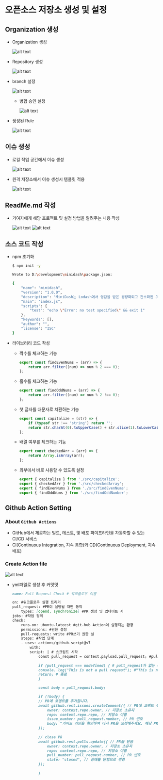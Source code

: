 # 오픈소스 저장소 생성 및 설정

## Organization 생성

- Organization 생성

    ![alt text](image-5.png)

- Repository 생성

    ![alt text](image-6.png)

- branch 설정

    ![alt text](image-7.png)

    - 병합 승인 설정

        ![alt text](image-8.png)
- 생성된 Rule

    ![alt text](image-9.png)

## 이슈 생성

- 로컬 작업 공간에서 이슈 생성

    ![alt text](image-10.png)

- 원격 저장소에서 이슈 생성시 템플릿 적용

    ![alt text](image-11.png)


## ReadMe.md 작성

- 기여자에게 해당 프로젝트 및 설정 방법을 알려주는 내용 작성

    ![alt text](image-12.png)
    ![alt text](image-13.png)


## 소스 코드 작성

- npm 초기화
    ```bash
    $ npm init -y

    Wrote to D:\development\minidash\package.json:

    {
        "name": "minidash",
        "version": "1.0.0",
        "description": "MiniDash는 Lodash에서 영감을 받은 경량화되고 간소화된 JavaScript 유틸리티 라이브러리로, JavaScript 코딩을 더 쉽고 효율적으로 만들어 줍니다. 배열, 객체, 문자열 작업에 일반적 으로 사용되는 유틸리티 함수 세트를 제공하여, 소형에서 중형 크기의 웹 프로젝트에 완벽한 선택입니다.",
        "main": "index.js",
        "scripts": {
            "test": "echo \"Error: no test specified\" && exit 1"
        },
        "keywords": [],
        "author": "",
        "license": "ISC"
    }
    ```


- 라이브러리 코드 작성

    - 짝수를 체크하는 기능

        ```js
        export const findEvenNums = (arr) => {
            return arr.filter((num) => num % 2 === 0);
        };

        ```

    - 홀수를 체크하는 기능

        ```js
        export const findOddNums = (arr) => {
            return arr.filter((num) => num % 2 !== 0);
        };
        ```

    - 첫 글자를 대문자로 치환하는 기능

        ```js
        export const capitalize = (str) => {
            if (typeof str !== 'string') return '';
            return str.charAt(0).toUpperCase() + str.slice(1).toLowerCase();
        };
        ```

    - 배열 여부를 체크하는 기능

        ```js
        export const checkedArr = (arr) => {
            return Array.isArray(arr);
        };
        ```

    - 외부에서 바로 사용할 수 있도록 설정

        ```js
        export { capitalize } from './src/capitalize';
        export { checkedArr } from './src/checkedArray';
        export { findEvenNums } from './src/findEvenNums';
        export { findOddNums } from './src/findOddNumber';
        ```

## Github Action Setting

### About `Github Actions`
- GitHub에서 제공하는 빌드, 테스트, 및 배포 파이프라인을 자동화할 수 있는 CI/CD 서비스
- Cl(Continuous Integration, 지속 통합)와 CD(Continuous Deployment, 지속 배포)


### Create Action file

![alt text](image-14.png)

- yml파일로 생성 후 커밋밋
    ```markdown
    name: Pull Request Check # 워크플로우 이름

    on: #워크플로우 실행 트리거
    pull_request: #PR이 실행될 때만 동작
        types: [opend, synchronize] #PR 생성 및 업데이트 시
    jobs: #작업 정의
    check: 
        runs-on: ubuntu-lateest #git-hub Action이 실행되는 환경
        permissions: #권한 설정
        pull-requests: write #PR쓰기 권한 설
        steps: #작업 단계
        - uses: actions/github-script@v7
            with:
            script: | # 스크립트 시작
                const pull_request = context.payload.pull_request; #pull_request 객체 가져오기
                
                if (pull_request === undefined) { # pull_request가 없는 경우
                console. log("This is not a pull request"); #"This is not a pull request" 출력
                return; # 종료
                }

                const body = pull_request.body;

                if (!body) {
                // PR에 코멘트를 추가합니다.
                await github.rest.issues.createComment({ // PR에 코멘트 추가
                    owner: context.repo.owner, // 저장소 소유자
                    repo: context.repo.repo, // 저장소 이름
                    issue_number: pull_request.number, // PR 번호
                    body: "가이드 라인을 확인하여 다시 PR을 요청해주세요. 해당 PR을 닫겠습니다.", // 코멘트 내용
                });
                
                // close PR
                await github.rest.pulls.update({ // PR을 닫음
                    owner: context.repo.owner, / 저장소 소유자
                    repo: context.repo.repo, // 저장소 이름
                    pull_number: pull_request.number, // PR 번호
                    state: "closed", // 상태를 닫힘으로 변경
                });
                
                }
    ```